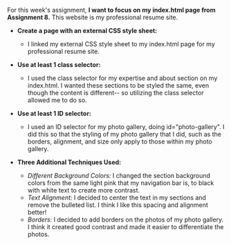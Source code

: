For this week's assignment, **I want to focus on my index.html page from Assignment 8.** This website is my professional resume site. 


- **Create a page with an external CSS style sheet:**

    -  I linked my external CSS style sheet to my index.html page for my professional resume site. 


- **Use at least 1 class selector:**

    - I used the class selector for my expertise and about section on my index.html. I wanted these sections to be styled the same, even though the content is different-- so utilizing the class selector allowed me to do so.


- **Use at least 1 ID selector:**
    - I used an ID selector for my photo gallery, doing id="photo-gallery". I did this so that the styling of my photo gallery that I did, such as the borders, alignment, and size only apply to those within my photo gallery. 


- **Three Additional Techniques Used:**
    - *Different Background Colors:* I changed the section background colors from the same light pink that my navigation bar is, to black with white text to create more contrast. 
    - *Text Alignment:* I decided to center the text in my sections and remove the bulleted list. I think I like this spacing and alignment better!
    - *Borders:* I decided to add borders on the photos of my photo gallery. I think it created good contrast and made it easier to differentiate the photos.